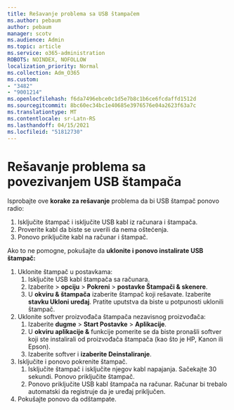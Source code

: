 ```yaml
---
title: Rešavanje problema sa USB štampačem
ms.author: pebaum
author: pebaum
manager: scotv
ms.audience: Admin
ms.topic: article
ms.service: o365-administration
ROBOTS: NOINDEX, NOFOLLOW
localization_priority: Normal
ms.collection: Adm_O365
ms.custom:
- "3482"
- "9001214"
ms.openlocfilehash: f6da7496ebce0c1d5e7b8c1b6ce6fcdaffd1512d
ms.sourcegitcommit: 8bc60ec34bc1e40685e3976576e04a2623f63a7c
ms.translationtype: MT
ms.contentlocale: sr-Latn-RS
ms.lasthandoff: 04/15/2021
ms.locfileid: "51812730"
---
```

# <a name="fix-usb-printer-connection-issues"></a>Rešavanje problema sa povezivanjem USB štampača

Isprobajte ove **korake za rešavanje** problema da bi USB štampač ponovo radio:

1. Isključite štampač i isključite USB kabl iz računara i štampača.
2. Proverite kabl da biste se uverili da nema oštećenja.
3. Ponovo priključite kabl na računar i štampač.

Ako to ne pomogne, pokušajte da **uklonite i ponovo instalirate USB štampač:**

1. Uklonite štampač u postavkama:
    1. Isključite USB kabl štampača sa računara.
    2. Izaberite   >  **opciju**  >  **Pokreni**  >  **postavke Štampači & skenere**.
    3. U **okviru & štampača** izaberite štampač koji rešavate. Izaberite **stavku Ukloni uređaj**. Pratite uputstva da biste u potpunosti uklonili štampač.
2. Uklonite softver proizvođača štampača nezavisnog proizvođača:
    1. Izaberite **dugme**  >  **Start Postavke**  >  **Aplikacije**.
    2. U **okviru aplikacije &** funkcije pomerite se da biste pronašli softver koji ste instalirali od proizvođača štampača (kao što je HP, Kanon ili Epson).
    3. Izaberite softver i **izaberite Deinstaliranje**.
3. Isključite i ponovo pokrenite štampač.<br>
    1. Isključite štampač i isključite njegov kabl napajanja. Sačekajte 30 sekundi. Ponovo priključite štampač.
    2. Ponovo priključite USB kabl štampača na računar. Računar bi trebalo automatski da registruje da je uređaj priključen.
4. Pokušajte ponovo da odštampate.